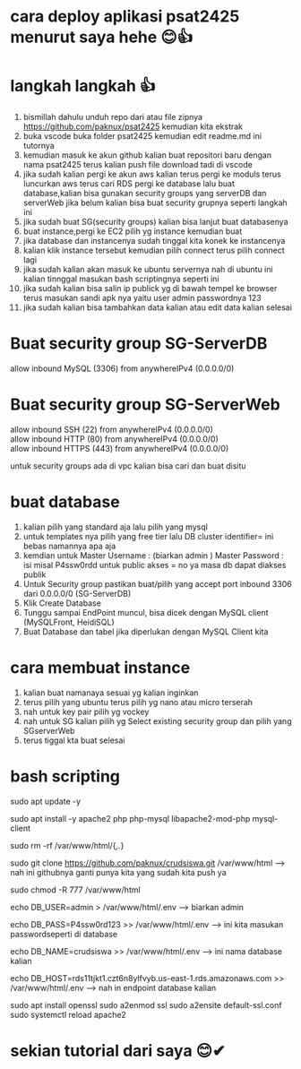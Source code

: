 # cara deploy aplikasi psat2425 menurut saya hehe 😊👍
# langkah langkah 👍

1. bismillah dahulu unduh repo dari atau file zipnya https://github.com/paknux/psat2425 kemudian kita ekstrak
2. buka vscode buka folder psat2425 kemudian edit readme.md ini tutornya
3. kemudian masuk ke akun github kalian buat repositori baru dengan nama psat2425 terus kalian push file download tadi di vscode
4. jika sudah kalian pergi ke akun aws kalian terus pergi ke moduls terus luncurkan aws terus cari RDS pergi ke database lalu buat database,kalian bisa gunakan security groups yang serverDB dan serverWeb jika belum kalian bisa buat security grupnya seperti langkah ini
5. jika sudah buat SG(security groups) kalian bisa lanjut buat databasenya
6. buat instance,pergi ke EC2 pilih yg instance kemudian buat
7. jika database dan instancenya sudah tinggal kita konek ke instancenya
8. kalian klik instance tersebut kemudian pilih connect terus pilih connect lagi
9. jika sudah kalian akan masuk ke ubuntu servernya nah di ubuntu ini kalian tinnggal masukan bash scriptingnya seperti ini
10. jika sudah kalian bisa salin ip publick yg di bawah tempel ke browser terus masukan sandi apk nya yaitu user admin passwordnya 123
11. jika sudah kalian bisa tambahkan data kalian atau edit data kalian selesai

# Buat security group SG-ServerDB
 allow inbound MySQL (3306) from anywhereIPv4 (0.0.0.0/0)

# Buat security group SG-ServerWeb
 allow inbound SSH (22) from anywhereIPv4 (0.0.0.0/0)  
 allow inbound HTTP (80) from anywhereIPv4 (0.0.0.0/0)  
 allow inbound HTTPS (443) from anywhereIPv4 (0.0.0.0/0)

 untuk security groups ada di vpc kalian bisa cari dan buat disitu

 # buat database
   1. kalian pilih yang standard aja lalu pilih yang mysql
   2. untuk templates nya pilih yang free tier lalu DB cluster identifier= ini bebas namannya apa aja
   3. kemdian untuk Master Username : (biarkan admin ) Master Password : isi misal P4ssw0rdd untuk public akses = no ya masa db dapat diakses publik
   4. Untuk Security group pastikan buat/pilih yang accept port inbound 3306 dari 0.0.0.0/0 (SG-ServerDB)
   5. Klik Create Database
   6. Tunggu sampai EndPoint muncul, bisa dicek dengan MySQL client (MySQLFront, HeidiSQL)
   7. Buat Database dan tabel jika diperlukan dengan MySQL Client kita

   
 # cara membuat instance
   1. kalian buat namanaya sesuai yg kalian inginkan
   2. terus pilih yang ubuntu terus pilih yg nano atau micro terserah
   3. nah untuk key pair pilih yg vockey
   4. nah untuk SG kalian pilih yg Select existing security group dan pilih yang SGserverWeb
   5. terus tiggal kta buat selesai

# bash scripting

sudo apt update -y

sudo apt install -y apache2 php php-mysql libapache2-mod-php mysql-client

sudo rm -rf /var/www/html/{_,._}

sudo git clone https://github.com/paknux/crudsiswa.git /var/www/html --> nah ini githubnya ganti punya kita yang sudah kita push ya 

sudo chmod -R 777 /var/www/html

echo DB_USER=admin > /var/www/html/.env  --> biarkan admin

echo DB_PASS=P4ssw0rd123 >> /var/www/html/.env --> ini kita masukan passwordseperti di database 

echo DB_NAME=crudsiswa >> /var/www/html/.env --> ini nama database kalian 

echo DB_HOST=rds11tjkt1.czt6n8ylfvyb.us-east-1.rds.amazonaws.com  >> /var/www/html/.env --> nah in endpoint database kalian

sudo apt install openssl
sudo a2enmod ssl
sudo a2ensite default-ssl.conf
sudo systemctl reload apache2

# sekian tutorial dari saya 😊✔
